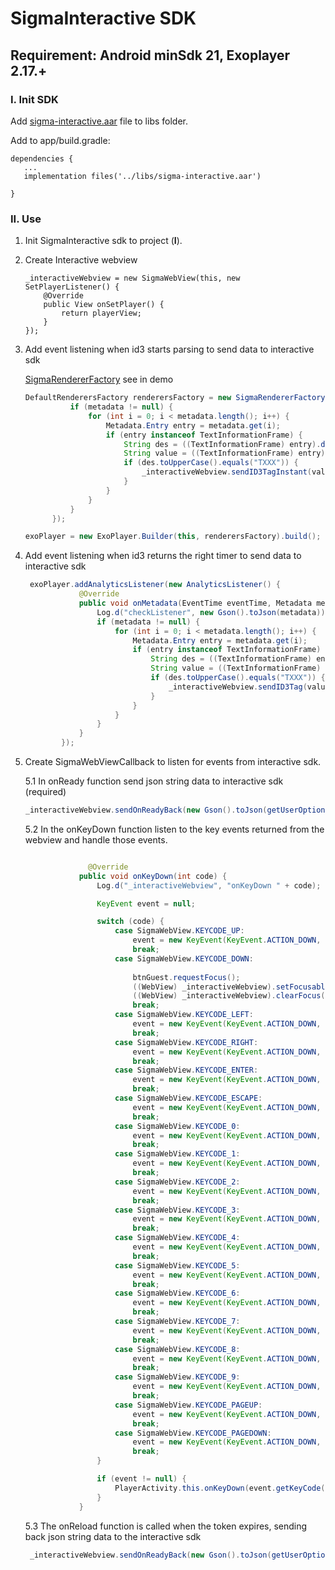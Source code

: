 # SigmaInteractive SDK

## Requirement: Android minSdk 21, Exoplayer 2.17.+

### I. Init SDK

Add [sigma-interactive.aar](https://github.com/truongnguyen1804/sigma-interactive-android-tv-sdk-example/tree/main/libs)  file to libs folder.

Add to app/build.gradle:

```
dependencies {
   ...
   implementation files('../libs/sigma-interactive.aar')

}
```

### II. Use

1. Init SigmaInteractive sdk to project (**I**).

2. Create Interactive webview 

   ```
   _interactiveWebview = new SigmaWebView(this, new SetPlayerListener() {
       @Override
       public View onSetPlayer() {
           return playerView;
       }
   });
   ```

   

2. Add event listening when id3 starts parsing to send data to interactive sdk

   [SigmaRendererFactory](https://github.com/phamngochai123/sigma-interactive-sdk-example/blob/mobile-android/app/src/main/java/com/example/sigmainteractive/SigmaRendererFactory.java) see in demo

   ```java
   DefaultRenderersFactory renderersFactory = new SigmaRendererFactory(this, metadata -> {
             if (metadata != null) {
                 for (int i = 0; i < metadata.length(); i++) {
                     Metadata.Entry entry = metadata.get(i);
                     if (entry instanceof TextInformationFrame) {
                         String des = ((TextInformationFrame) entry).description;
                         String value = ((TextInformationFrame) entry).value;
                         if (des.toUpperCase().equals("TXXX")) {
                             _interactiveWebview.sendID3TagInstant(value);
                         }
                     }
                 }
             }
         });
   
   exoPlayer = new ExoPlayer.Builder(this, renderersFactory).build();
   
   ```

3. Add event listening when id3 returns the right timer to send data to interactive sdk

   ```java
    exoPlayer.addAnalyticsListener(new AnalyticsListener() {
               @Override
               public void onMetadata(EventTime eventTime, Metadata metadata) {
                   Log.d("checkListener", new Gson().toJson(metadata));
                   if (metadata != null) {
                       for (int i = 0; i < metadata.length(); i++) {
                           Metadata.Entry entry = metadata.get(i);
                           if (entry instanceof TextInformationFrame) {
                               String des = ((TextInformationFrame) entry).description;
                               String value = ((TextInformationFrame) entry).value;
                               if (des.toUpperCase().equals("TXXX")) {
                                   _interactiveWebview.sendID3Tag(value);
                               }
                           }
                       }
                   }
               }
           });
   ```

4. Create SigmaWebViewCallback to listen for events from interactive sdk.

   5.1 In onReady function send json string data to interactive sdk (required)

   ```java
   _interactiveWebview.sendOnReadyBack(new Gson().toJson(getUserOption(token, currrentChannelId)));
   ```

   5.2 In the onKeyDown function listen to the key events returned from the webview and handle those events.

   ```java
   
                 @Override
               public void onKeyDown(int code) {
                   Log.d("_interactiveWebview", "onKeyDown " + code);
   
                   KeyEvent event = null;
   
                   switch (code) {
                       case SigmaWebView.KEYCODE_UP:
                           event = new KeyEvent(KeyEvent.ACTION_DOWN, KeyEvent.KEYCODE_DPAD_UP);
                           break;
                       case SigmaWebView.KEYCODE_DOWN:
                       
                           btnGuest.requestFocus();
                           ((WebView) _interactiveWebview).setFocusable(true);
                           ((WebView) _interactiveWebview).clearFocus();
                           break;
                       case SigmaWebView.KEYCODE_LEFT:
                           event = new KeyEvent(KeyEvent.ACTION_DOWN, KeyEvent.KEYCODE_DPAD_LEFT);
                           break;
                       case SigmaWebView.KEYCODE_RIGHT:
                           event = new KeyEvent(KeyEvent.ACTION_DOWN, KeyEvent.KEYCODE_DPAD_RIGHT);
                           break;
                       case SigmaWebView.KEYCODE_ENTER:
                           event = new KeyEvent(KeyEvent.ACTION_DOWN, KeyEvent.KEYCODE_DPAD_CENTER);
                           break;
                       case SigmaWebView.KEYCODE_ESCAPE:
                           event = new KeyEvent(KeyEvent.ACTION_DOWN, KeyEvent.KEYCODE_BACK);
                           break;
                       case SigmaWebView.KEYCODE_0:
                           event = new KeyEvent(KeyEvent.ACTION_DOWN, KeyEvent.KEYCODE_0);
                           break;
                       case SigmaWebView.KEYCODE_1:
                           event = new KeyEvent(KeyEvent.ACTION_DOWN, KeyEvent.KEYCODE_1);
                           break;
                       case SigmaWebView.KEYCODE_2:
                           event = new KeyEvent(KeyEvent.ACTION_DOWN, KeyEvent.KEYCODE_2);
                           break;
                       case SigmaWebView.KEYCODE_3:
                           event = new KeyEvent(KeyEvent.ACTION_DOWN, KeyEvent.KEYCODE_3);
                           break;
                       case SigmaWebView.KEYCODE_4:
                           event = new KeyEvent(KeyEvent.ACTION_DOWN, KeyEvent.KEYCODE_4);
                           break;
                       case SigmaWebView.KEYCODE_5:
                           event = new KeyEvent(KeyEvent.ACTION_DOWN, KeyEvent.KEYCODE_5);
                           break;
                       case SigmaWebView.KEYCODE_6:
                           event = new KeyEvent(KeyEvent.ACTION_DOWN, KeyEvent.KEYCODE_6);
                           break;
                       case SigmaWebView.KEYCODE_7:
                           event = new KeyEvent(KeyEvent.ACTION_DOWN, KeyEvent.KEYCODE_7);
                           break;
                       case SigmaWebView.KEYCODE_8:
                           event = new KeyEvent(KeyEvent.ACTION_DOWN, KeyEvent.KEYCODE_8);
                           break;
                       case SigmaWebView.KEYCODE_9:
                           event = new KeyEvent(KeyEvent.ACTION_DOWN, KeyEvent.KEYCODE_9);
                           break;
                       case SigmaWebView.KEYCODE_PAGEUP:
                           event = new KeyEvent(KeyEvent.ACTION_DOWN, KeyEvent.KEYCODE_PAGE_UP);
                           break;
                       case SigmaWebView.KEYCODE_PAGEDOWN:
                           event = new KeyEvent(KeyEvent.ACTION_DOWN, KeyEvent.KEYCODE_PAGE_DOWN);
                           break;
                   }
   
                   if (event != null) {
                       PlayerActivity.this.onKeyDown(event.getKeyCode(), event);
                   }
               }
   ```

   5.3 The onReload function is called when the token expires, sending back json string data to the interactive sdk
   
   ```java
   	_interactiveWebview.sendOnReadyBack(new Gson().toJson(getUserOption(token, currrentChannelId)));
   ```
   
   

#### 



